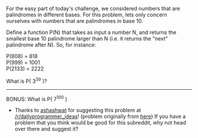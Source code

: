 <div class="md"><p>For the easy part of today's challenge, we considered numbers that are palindromes in different bases. For this problem, lets only concern ourselves with numbers that are palindromes in base 10.</p>
<p>Define a function P(N) that takes as input a number N, and returns the smallest base 10 palindrome larger than N (i.e. it returns the "next" palindrome after N). So, for instance:</p>
<p>P(808) = 818<br/>
P(999) = 1001<br/>
P(2133) = 2222    </p>
<p>What is P( 3<sup>39</sup> )?</p>
<hr/>
<p>BONUS: What is P( 7<sup>100</sup> )</p>
<ul>
<li>Thanks to <a href="http://www.reddit.com/user/ashashwat">ashashwat</a> for suggesting this problem at <a href="/r/dailyprogrammer_ideas">/r/dailyprogrammer_ideas</a>! (problem originally from <a href="http://www.spoj.pl/problems/PALIN/">here</a>) If you have a problem that you think would be good for this subreddit, why not head over there and suggest it? </li>
</ul>
</div>
